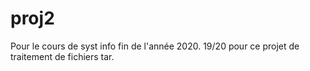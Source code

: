 # proj2

Pour le cours de syst info fin de l'année 2020.
19/20 pour ce projet de traitement de fichiers tar.
